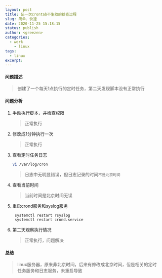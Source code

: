 ```yaml
---
layout: post
title: 记一次crontab不生效的排查过程
slug: 简单、快速
date: 2020-11-25 15:18:15
status: publish
author: <greezen>
categories: 
  - work
    - linux  
tags: 
  - linux
excerpt: 
---
```


#### 问题描述
> 创建了一个每天1点执行的定时任务，第二天发现脚本没有正常执行
#### 问题分析
1. 手动执行脚本，并检查权限
   > 正常执行
2. 修改成1分钟执行一次
   > 正常执行
3. 查看定时任务日志
   ```bash
   vi /var/log/cron
   ```
   > 日志中无明显错误，但日志记录的时间`不是北京时间`
4. 查看当前时间
   > 当前时间是北京时间无误
5. 重启crond服务和syslog服务
   ```bash
    systemctl restart rsyslog
    systemctl restart crond.service

   ```
6. 第二天观察执行情况
   > 正常执行，问题解决
#### 总结
> linux服务器，原来非北京时间，后来有修改成北京时间，但是相关的定时任务服务和日志服务，未重启导致